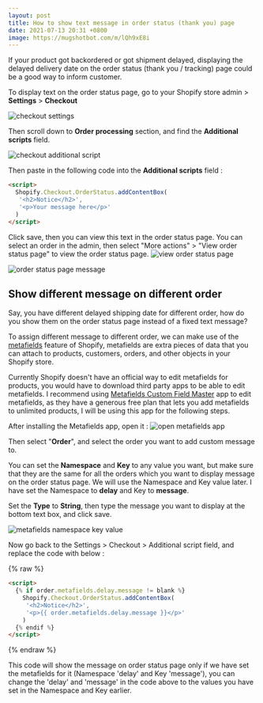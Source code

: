 ```yaml
---
layout: post
title: How to show text message in order status (thank you) page
date: 2021-07-13 20:31 +0800
image: https://mugshotbot.com/m/lQh9xE8i
---
```


If your product got backordered or got shipment delayed, displaying the delayed delivery date on the order status (thank you / tracking) page could be a good way to inform customer.

To display text on the order status page, go to your Shopify store admin > **Settings** > **Checkout**

![checkout settings](https://yagisoftware.s3.amazonaws.com/3-how-to-show-text-message-in-order-status-page/checkout_script_1.png)

Then scroll down to **Order processing** section, and find the **Additional scripts** field.

![checkout additional script](https://yagisoftware.s3.amazonaws.com/3-how-to-show-text-message-in-order-status-page/checkout_script_2.png)


Then paste in the following code into the **Additional scripts** field : 

```html
<script>
  Shopify.Checkout.OrderStatus.addContentBox(
   '<h2>Notice</h2>',
   '<p>Your message here</p>'
  )
</script>

```

Click save, then you can view this text in the order status page. You can select an order in the admin, then select "More actions" > "View order status page" to view the order status page.
![view order status page](https://yagisoftware.s3.amazonaws.com/3-how-to-show-text-message-in-order-status-page/view_order_status.png)

![order status page message](https://yagisoftware.s3.amazonaws.com/3-how-to-show-text-message-in-order-status-page/message.png)


## Show different message on different order
Say, you have different delayed shipping date for different order, how do you show them on the order status page instead of a fixed text message?


To assign different message to different order, we can make use of the [metafields](https://www.shopify.my/partners/blog/110057030-using-metafields-in-your-shopify-theme) feature of Shopify, metafields are extra pieces of data that you can attach to products, customers, orders, and other objects in your Shopify store.

Currently Shopify doesn't have an official way to edit metafields for products, you would have to download third party apps to be able to edit metafields. I recommend using [Metafields Custom Field Master](https://apps.shopify.com/metafields-manager-by-hulkapps?) app to edit metafields, as they have a generous free plan that lets you add metafields to unlimited products, I will be using this app for the following steps.



After installing the Metafields app, open it :
![open metafields app](https://yagisoftware.s3.amazonaws.com/2-how-to-hide-products-from-search-in-shopify-store/mt1.png)



Then select "**Order**", and select the order you want to add custom message to.

You can set the **Namespace** and **Key** to any value you want, but make sure that they are the same for all the orders which you want to display message on the order status page. We will use the Namespace and Key value later. I have set the Namespace to **delay** and Key to **message**.

Set the **Type** to **String**, then type the message you want to display at the bottom text box, and click save.

![metafields namespace key value](https://yagisoftware.s3.amazonaws.com/3-how-to-show-text-message-in-order-status-page/metafield_value.png)


Now go back to the Settings > Checkout > Additional script field, and replace the code with below : 


{% raw %}
```html
<script>
  {% if order.metafields.delay.message != blank %}
    Shopify.Checkout.OrderStatus.addContentBox(
     '<h2>Notice</h2>',
     '<p>{{ order.metafields.delay.message }}</p>'
    )
  {% endif %}
</script>

```
{% endraw %}

This code will show the message on order status page only if we have set the metafields for it (Namespace 'delay' and Key 'message'), you can change the 'delay' and 'message' in the code above to the values you have set in the Namespace and Key earlier.


<script async data-uid="3f46096ca1" src="https://yagisoft.ck.page/3f46096ca1/index.js"></script>